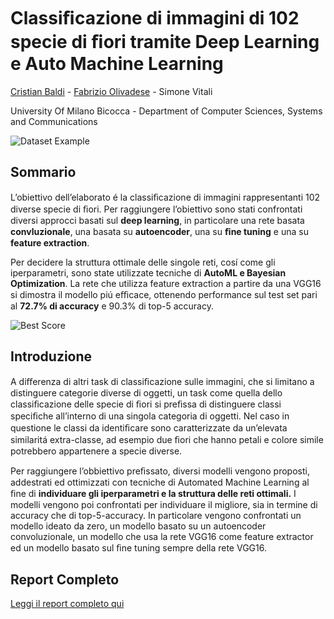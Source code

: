 # Classiﬁcazione di immagini di 102 specie di ﬁori tramite Deep Learning e Auto Machine Learning

[Cristian Baldi](https://www.linkedin.com/in/crisbal/) - [Fabrizio Olivadese](https://www.linkedin.com/in/fabrizio-olivadese-71a445b3/) - Simone Vitali

University Of Milano Bicocca - Department of Computer Sciences, Systems and Communications

![Dataset Example](https://github.com/Fabrolly/Classifcazione-di-102-specie-di-fiori-con-Deep-Learning-e-AutoML/blob/master/Resources/images/dataset%20examples.png?raw=true)

## Sommario
L’obiettivo dell’elaborato é la classiﬁcazione di immagini rappresentanti 102 diverse specie di ﬁori. Per raggiungere l’obiettivo sono stati confrontati diversi approcci basati sul **deep learning**, in particolare una rete basata **convluzionale**, una basata su **autoencoder**, una su **ﬁne tuning** e una su **feature extraction**. 

Per decidere la struttura ottimale delle singole reti, cosí come gli iperparametri, sono state utilizzate tecniche di **AutoML e Bayesian Optimization**. La rete che utilizza feature extraction a partire da una VGG16 si dimostra il modello piú eﬃcace, ottenendo performance sul test set pari al **72.7% di accuracy** e 90.3% di top-5 accuracy.



![Best Score](https://raw.githubusercontent.com/Fabrolly/Classifcazione-di-102-specie-di-fiori-con-Deep-Learning-e-AutoML/master/Resources/images/best%20score%20-%20feature%20extraction.png)



## Introduzione
A diﬀerenza di altri task di classiﬁcazione sulle immagini, che si limitano a distinguere categorie diverse di oggetti, un task come quella dello classiﬁcazione delle specie di ﬁori si preﬁssa di distinguere classi speciﬁche all’interno di una singola categoria di oggetti. Nel caso in questione le classi da identiﬁcare sono caratterizzate da un’elevata similaritá  extra-classe, ad esempio due ﬁori che hanno petali e colore simile potrebbero appartenere a specie diverse.

Per raggiungere l’obbiettivo preﬁssato, diversi modelli vengono proposti, addestrati ed ottimizzati con tecniche di Automated Machine Learning al ﬁne di **individuare gli iperparametri e la struttura delle reti ottimali.** I modelli vengono poi confrontati per individuare il migliore, sia in termine di accuracy che di top-5-accuracy. In particolare vengono confrontati un modello ideato da zero, un modello basato su un autoencoder convoluzionale, un modello che usa la rete VGG16 come feature extractor ed un modello basato sul ﬁne tuning sempre della rete VGG16.

## Report Completo

[Leggi il report completo qui](https://github.com/Fabrolly/Machine-Learning-Model-to-Predicting-Used-Cars-Prices/blob/master/Final%20Report.pdf)
